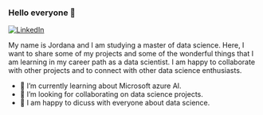 ### Hello everyone 👋
[![LinkedIn](https://img.shields.io/badge/-LinkedIn-blue?style=flat-square&logo=Linkedin&logoColor=white&link=https://www.linkedin.com/in/Yourprofile/)](https://www.linkedin.com/in/jordana-izquierdo)

My name is Jordana and I am studying a master of data science. Here, I want to share some of my projects and some of the wonderful things that I am learning in my career path as a data scientist. I am happy to collaborate with other projects and to connect with other data science enthusiasts. 


- 🔭 I’m currently learning about Microsoft azure AI.
- 👯 I’m looking for collaborating on data science projects.
- 💬 I am happy to dicuss with everyone about data science.


<!--
My name is Jordana and I am a master of data science. I want to share some of my projects and some of the wonderful things that I am learning in my career path as a data scientist. I am happy to collaborate with other projects as well and to connect with other data science enthusiasts. 

- 🔭 I’m currently learning about Microsoft azure AI and mining big data.
- 👯 I’m looking to collaborate on data science projects.
- 💬 I am happy to dicuss with everyone about data science.

-->
